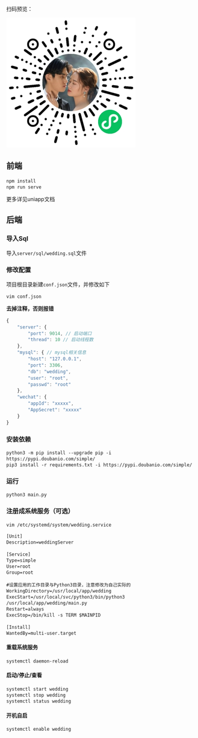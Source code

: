 扫码预览：

![小程序码](./gh_60249ca18280_344.jpg)

## 前端

```shell
npm install
npm run serve
```

更多详见uniapp文档

## 后端

### 导入Sql

导入`server/sql/wedding.sql`文件

### 修改配置

项目根目录新建`conf.json`文件，并修改如下

```shell
vim conf.json
```

 **去掉注释，否则报错**

```js
{
    "server": {
        "port": 9014, // 启动端口
        "thread": 10 // 启动线程数
    },
    "mysql": { // mysql相关信息
        "host": "127.0.0.1",
        "port": 3306,
        "db": "wedding",
        "user": "root",
        "passwd": "root"
    },
    "wechat": {
        "appId": "xxxxx",
        "AppSecret": "xxxxx"
    }
}
```

### 安装依赖

```shell
python3 -m pip install --upgrade pip -i https://pypi.doubanio.com/simple/
pip3 install -r requirements.txt -i https://pypi.doubanio.com/simple/
```

### 运行

```shell
python3 main.py
```

### 注册成系统服务（可选）

```shell
vim /etc/systemd/system/wedding.service
```

```shell
[Unit]
Description=weddingServer

[Service]
Type=simple
User=root
Group=root

#设置应用的工作目录与Python3目录，注意修改为自己实际的
WorkingDirectory=/usr/local/app/wedding
ExecStart=/usr/local/svc/python3/bin/python3 /usr/local/app/wedding/main.py
Restart=always
ExecStop=/bin/kill -s TERM $MAINPID

[Install]
WantedBy=multi-user.target
```

#### 重载系统服务

```shell
systemctl daemon-reload
```

#### 启动/停止/查看

```shell
systemctl start wedding
systemctl stop wedding
systemctl status wedding
```

#### 开机自启

```shell
systemctl enable wedding
```
